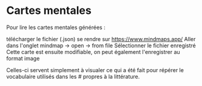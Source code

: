 # Cartes mentales

Pour lire les cartes mentales générées :

télécharger le fichier (.json)
se rendre sur https://www.mindmaps.app/
Aller dans l'onglet mindmap -> open -> from file 
Sélectionner le fichier enregistré
Cette carte est ensuite modifiable, on peut également l'enregistrer au format image

Celles-ci servent simplement à visualer ce qui a été fait pour répérer le vocabulaire utilisés dans les # propres à la littérature. 